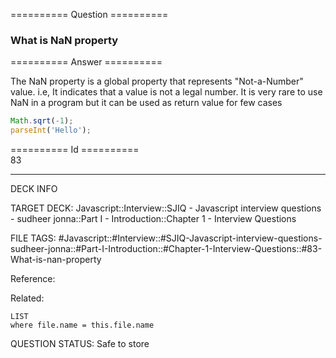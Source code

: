 ========== Question ==========  

### What is NaN property  

========== Answer ==========  

The NaN property is a global property that represents "Not-a-Number" value. i.e,
It indicates that a value is not a legal number. It is very rare to use NaN in a
program but it can be used as return value for few cases

```javascript
Math.sqrt(-1);
parseInt('Hello');
```

========== Id ==========  
83

---

DECK INFO

TARGET DECK: Javascript::Interview::SJIQ - Javascript interview questions - sudheer jonna::Part I - Introduction::Chapter 1 - Interview Questions

FILE TAGS: #Javascript::#Interview::#SJIQ-Javascript-interview-questions-sudheer-jonna::#Part-I-Introduction::#Chapter-1-Interview-Questions::#83-What-is-nan-property

Reference:

Related:

```dataview
LIST
where file.name = this.file.name
```

QUESTION STATUS: Safe to store
